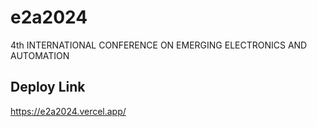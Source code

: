 # e2a2024
4th INTERNATIONAL CONFERENCE ON EMERGING ELECTRONICS AND AUTOMATION

## Deploy Link 
https://e2a2024.vercel.app/
